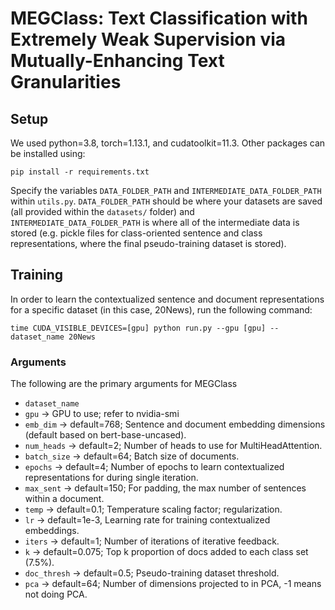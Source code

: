 # MEGClass: Text Classification with Extremely Weak Supervision via Mutually-Enhancing Text Granularities

## Setup
We used python=3.8, torch=1.13.1, and cudatoolkit=11.3. Other packages can be installed using:
```
pip install -r requirements.txt
```

Specify the variables `DATA_FOLDER_PATH` and `INTERMEDIATE_DATA_FOLDER_PATH` within `utils.py`. `DATA_FOLDER_PATH` should be where your datasets are saved (all provided within the `datasets/` folder) and `INTERMEDIATE_DATA_FOLDER_PATH` is where all of the intermediate data is stored (e.g. pickle files for class-oriented sentence and class representations, where the final pseudo-training dataset is stored).

## Training
In order to learn the contextualized sentence and document representations for a specific dataset (in this case, 20News), run the following command:

```
time CUDA_VISIBLE_DEVICES=[gpu] python run.py --gpu [gpu] --dataset_name 20News
```
### Arguments
The following are the primary arguments for MEGClass

- `dataset_name`
- `gpu` $\rightarrow$ GPU to use; refer to nvidia-smi
- `emb_dim` $\rightarrow$ default=768; Sentence and document embedding dimensions (default based on bert-base-uncased).
- `num_heads` $\rightarrow$ default=2; Number of heads to use for MultiHeadAttention.
- `batch_size` $\rightarrow$ default=64; Batch size of documents.
- `epochs` $\rightarrow$ default=4; Number of epochs to learn contextualized representations for during single iteration.
- `max_sent` $\rightarrow$ default=150; For padding, the max number of sentences within a document.
- `temp` $\rightarrow$ default=0.1; Temperature scaling factor; regularization.
- `lr` $\rightarrow$ default=1e-3, Learning rate for training contextualized embeddings.
- `iters` $\rightarrow$ default=1; Number of iterations of iterative feedback.
- `k` $\rightarrow$ default=0.075; Top k proportion of docs added to each class set (7.5%).
- `doc_thresh` $\rightarrow$ default=0.5; Pseudo-training dataset threshold.
- `pca` $\rightarrow$ default=64; Number of dimensions projected to in PCA, -1 means not doing PCA.
